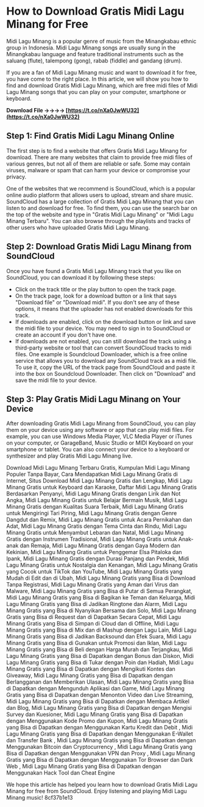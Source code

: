 # How to Download Gratis Midi Lagu Minang for Free
 
Midi Lagu Minang is a popular genre of music from the Minangkabau ethnic group in Indonesia. Midi Lagu Minang songs are usually sung in the Minangkabau language and feature traditional instruments such as the saluang (flute), talempong (gong), rabab (fiddle) and gandang (drum).
 
If you are a fan of Midi Lagu Minang music and want to download it for free, you have come to the right place. In this article, we will show you how to find and download Gratis Midi Lagu Minang, which are free midi files of Midi Lagu Minang songs that you can play on your computer, smartphone or keyboard.
 
**Download File ->->->-> [https://t.co/nXa0JwWU32](https://t.co/nXa0JwWU32)**


 
## Step 1: Find Gratis Midi Lagu Minang Online
 
The first step is to find a website that offers Gratis Midi Lagu Minang for download. There are many websites that claim to provide free midi files of various genres, but not all of them are reliable or safe. Some may contain viruses, malware or spam that can harm your device or compromise your privacy.
 
One of the websites that we recommend is SoundCloud, which is a popular online audio platform that allows users to upload, stream and share music. SoundCloud has a large collection of Gratis Midi Lagu Minang that you can listen to and download for free. To find them, you can use the search bar on the top of the website and type in "Gratis Midi Lagu Minang" or "Midi Lagu Minang Terbaru". You can also browse through the playlists and tracks of other users who have uploaded Gratis Midi Lagu Minang.
 
## Step 2: Download Gratis Midi Lagu Minang from SoundCloud
 
Once you have found a Gratis Midi Lagu Minang track that you like on SoundCloud, you can download it by following these steps:
 
- Click on the track title or the play button to open the track page.
- On the track page, look for a download button or a link that says "Download file" or "Download midi". If you don't see any of these options, it means that the uploader has not enabled downloads for this track.
- If downloads are enabled, click on the download button or link and save the midi file to your device. You may need to sign in to SoundCloud or create an account if you don't have one.
- If downloads are not enabled, you can still download the track using a third-party website or tool that can convert SoundCloud tracks to midi files. One example is Soundcloud Downloader, which is a free online service that allows you to download any SoundCloud track as a midi file. To use it, copy the URL of the track page from SoundCloud and paste it into the box on Soundcloud Downloader. Then click on "Download" and save the midi file to your device.

## Step 3: Play Gratis Midi Lagu Minang on Your Device
 
After downloading Gratis Midi Lagu Minang from SoundCloud, you can play them on your device using any software or app that can play midi files. For example, you can use Windows Media Player, VLC Media Player or iTunes on your computer, or GarageBand, Music Studio or MIDI Keyboard on your smartphone or tablet. You can also connect your device to a keyboard or synthesizer and play Gratis Midi Lagu Minang live.
 
Download Midi Lagu Minang Terbaru Gratis,  Kumpulan Midi Lagu Minang Populer Tanpa Bayar,  Cara Mendapatkan Midi Lagu Minang Gratis di Internet,  Situs Download Midi Lagu Minang Gratis dan Lengkap,  Midi Lagu Minang Gratis untuk Keyboard dan Karaoke,  Daftar Midi Lagu Minang Gratis Berdasarkan Penyanyi,  Midi Lagu Minang Gratis dengan Lirik dan Not Angka,  Midi Lagu Minang Gratis untuk Belajar Bermain Musik,  Midi Lagu Minang Gratis dengan Kualitas Suara Terbaik,  Midi Lagu Minang Gratis untuk Mengiringi Tari Piring,  Midi Lagu Minang Gratis dengan Genre Dangdut dan Remix,  Midi Lagu Minang Gratis untuk Acara Pernikahan dan Adat,  Midi Lagu Minang Gratis dengan Tema Cinta dan Rindu,  Midi Lagu Minang Gratis untuk Menyambut Lebaran dan Natal,  Midi Lagu Minang Gratis dengan Instrumen Tradisional,  Midi Lagu Minang Gratis untuk Anak-anak dan Remaja,  Midi Lagu Minang Gratis dengan Gaya Modern dan Kekinian,  Midi Lagu Minang Gratis untuk Penggemar Elsa Pitaloka dan Ipank,  Midi Lagu Minang Gratis dengan Durasi Panjang dan Pendek,  Midi Lagu Minang Gratis untuk Nostalgia dan Kenangan,  Midi Lagu Minang Gratis yang Cocok untuk TikTok dan YouTube,  Midi Lagu Minang Gratis yang Mudah di Edit dan di Ubah,  Midi Lagu Minang Gratis yang Bisa di Download Tanpa Registrasi,  Midi Lagu Minang Gratis yang Aman dari Virus dan Malware,  Midi Lagu Minang Gratis yang Bisa di Putar di Semua Perangkat,  Midi Lagu Minang Gratis yang Bisa di Bagikan ke Teman dan Keluarga,  Midi Lagu Minang Gratis yang Bisa di Jadikan Ringtone dan Alarm,  Midi Lagu Minang Gratis yang Bisa di Nyanyikan Bersama dan Solo,  Midi Lagu Minang Gratis yang Bisa di Request dan di Dapatkan Secara Cepat,  Midi Lagu Minang Gratis yang Bisa di Simpan di Cloud dan di Offline,  Midi Lagu Minang Gratis yang Bisa di Mix dan di Mashup dengan Lagu Lain,  Midi Lagu Minang Gratis yang Bisa di Jadikan Backsound dan Efek Suara,  Midi Lagu Minang Gratis yang Bisa di Gunakan untuk Promosi dan Iklan,  Midi Lagu Minang Gratis yang Bisa di Beli dengan Harga Murah dan Terjangkau,  Midi Lagu Minang Gratis yang Bisa di Dapatkan dengan Bonus dan Diskon,  Midi Lagu Minang Gratis yang Bisa di Tukar dengan Poin dan Hadiah,  Midi Lagu Minang Gratis yang Bisa di Dapatkan dengan Mengikuti Kontes dan Giveaway,  Midi Lagu Minang Gratis yang Bisa di Dapatkan dengan Berlangganan dan Memberikan Ulasan,  Midi Lagu Minang Gratis yang Bisa di Dapatkan dengan Mengunduh Aplikasi dan Game,  Midi Lagu Minang Gratis yang Bisa di Dapatkan dengan Menonton Video dan Live Streaming,  Midi Lagu Minang Gratis yang Bisa di Dapatkan dengan Membaca Artikel dan Blog,  Midi Lagu Minang Gratis yang Bisa di Dapatkan dengan Mengisi Survey dan Kuesioner,  Midi Lagu Minang Gratis yang Bisa di Dapatkan dengan Menggunakan Kode Promo dan Kupon,  Midi Lagu Minang Gratis yang Bisa di Dapatkan dengan Menggunakan Kartu Kredit dan Debit ,  Midi Lagu Minang Gratis yang Bisa di Dapatkan dengan Menggunakan E-Wallet dan Transfer Bank ,  Midi Lagu Minang Gratis yang Bisa di Dapatkan dengan Menggunakan Bitcoin dan Cryptocurrency ,  Midi Lagu Minang Gratis yang Bisa di Dapatkan dengan Menggunakan VPN dan Proxy ,  Midi Lagu Minang Gratis yang Bisa di Dapatkan dengan Menggunakan Tor Browser dan Dark Web ,  Midi Lagu Minang Gratis yang Bisa di Dapatkan dengan Menggunakan Hack Tool dan Cheat Engine
 
We hope this article has helped you learn how to download Gratis Midi Lagu Minang for free from SoundCloud. Enjoy listening and playing Midi Lagu Minang music!
 8cf37b1e13
 
